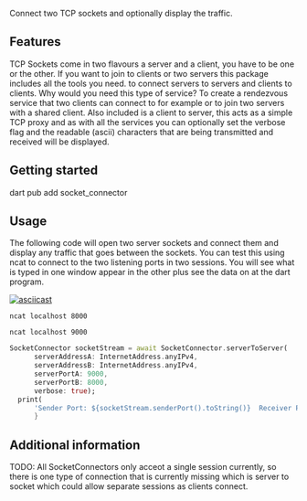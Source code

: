 
Connect two TCP sockets and optionally display the traffic.

## Features

TCP Sockets come in two flavours a server and a client, you have to be one or the other. If you want to join to clients or two servers this package includes all the tools you need. to connect servers to servers and clients to clients. Why would you need this type of service? To create a rendezvous service that two clients can connect to for example or to join two servers with a shared client. Also included is a client to server, this acts as a simple TCP proxy and as with all the services you can optionally set the verbose flag and the readable (ascii) characters that are being transmitted and received will be displayed.

## Getting started

dart pub add socket_connector

## Usage

The following code will open two server sockets and connect them and display any traffic that goes between the sockets. You can test this using ncat to connect to the two listening ports in two sessions. You will see what is typed in one window appear in the other plus see the data on at the dart program.

[![asciicast](https://asciinema.org/a/cglnKVtH16DPwWfqGJXgPMCKn.svg)](https://asciinema.org/a/cglnKVtH16DPwWfqGJXgPMCKn)

`ncat localhost 8000`

`ncat localhost 9000`


```dart
SocketConnector socketStream = await SocketConnector.serverToServer(
      serverAddressA: InternetAddress.anyIPv4,
      serverAddressB: InternetAddress.anyIPv4,
      serverPortA: 9000,
      serverPortB: 8000,
      verbose: true);
  print(
      'Sender Port: ${socketStream.senderPort().toString()}  Receiver Port: ${socketStream.receiverPort().toString()}');
	  }
```



## Additional information

TODO: All SocketConnectors only acceot a single session currently, so there is one type of connection that is currently missing which is server to socket which could allow separate sessions as clients connect. 
